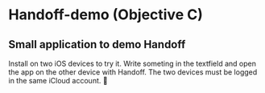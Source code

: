 # Handoff-demo (Objective C)
## Small application to demo Handoff
Install on two iOS devices to try it. Write someting in the textfield and open the app on the other device with Handoff. The two devices must be logged in the same iCloud account.
🙌

